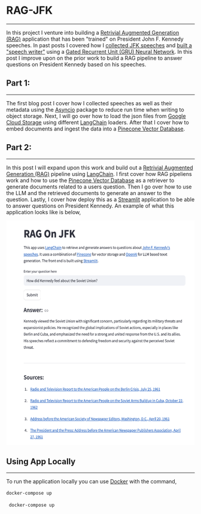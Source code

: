 # RAG-JFK
---------
In this project I venture into building a [Retrivial Augmented Generation (RAG)](https://en.wikipedia.org/wiki/Retrieval-augmented_generation) application that has been "trained" on President John F. Kennedy speeches. In past posts I covered how I [collected JFK speeches](http://michael-harmon.com/blog/jfk1.html) and [built a "speech writer"](http://michael-harmon.com/blog/jfk2.html) using a [Gated Recurrent Unit (GRU) Neural Network](https://en.wikipedia.org/wiki/Gated_recurrent_unit). In this post I improve upon on the prior work to build a RAG pipeline to answer questions on President Kennedy based on his speeches.


## Part 1:
----------
The first blog post I cover how I collected speeches as well as their metadata using the [Asyncio](https://docs.python.org/3/library/asyncio.html) package to reduce run time when writing to object storage. Next, I will go over how to load the json files from [Google Cloud Storage](https://cloud.google.com/storage?hl=en) using different [LangChain](https://www.langchain.com/) loaders. After that I cover how to embed documents and ingest the data into a [Pinecone Vector Database](https://pinecone.io/).


## Part 2:
----------
In this post I will expand upon this work and build out a [Retrivial Augmented Generation (RAG)](https://en.wikipedia.org/wiki/Retrieval-augmented_generation) pipeline using [LangChain](https://www.langchain.com/). I first cover how RAG pipeliens work and how to use the [Pinecone Vector Database](https://pinecone.io/) as a retriever to generate documents related to a users question. Then I go over how to use the LLM and the retrieved documents to generate an answer to the question. Lastly, I cover how deploy this as a [Streamlit](https://streamlit.io/) application to be able to answer questions on President Kennedy. An example of what this application looks like is below,


<center>
<img src="notebooks/images/ragui.png" 
     width="600" 
     height="600"
     class="center" />
</center>


## Using App Locally
--------------------

To run the application locally you can use [Docker](https://www.docker.com/) with the command,

	docker-compose up

     docker-compose up


